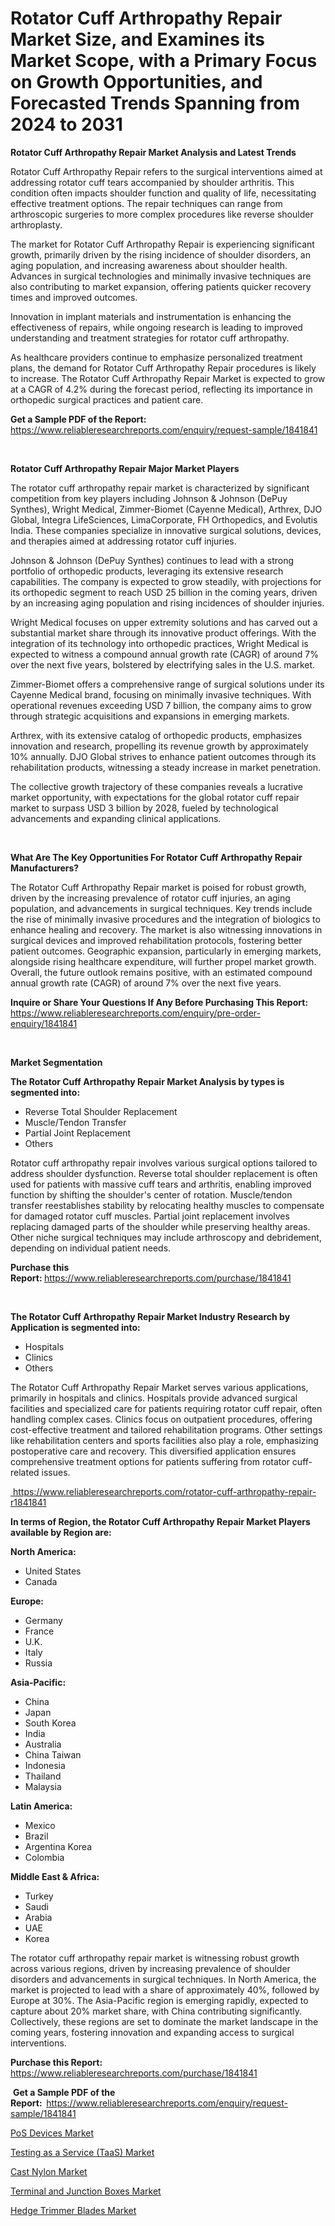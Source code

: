 <p><h1>Rotator Cuff Arthropathy Repair Market Size, and Examines its Market Scope, with a Primary Focus on Growth Opportunities, and Forecasted Trends Spanning from 2024 to 2031</h1></p><p><strong>Rotator Cuff Arthropathy Repair Market Analysis and Latest Trends</strong></p>
<p><p>Rotator Cuff Arthropathy Repair refers to the surgical interventions aimed at addressing rotator cuff tears accompanied by shoulder arthritis. This condition often impacts shoulder function and quality of life, necessitating effective treatment options. The repair techniques can range from arthroscopic surgeries to more complex procedures like reverse shoulder arthroplasty. </p><p>The market for Rotator Cuff Arthropathy Repair is experiencing significant growth, primarily driven by the rising incidence of shoulder disorders, an aging population, and increasing awareness about shoulder health. Advances in surgical technologies and minimally invasive techniques are also contributing to market expansion, offering patients quicker recovery times and improved outcomes. </p><p>Innovation in implant materials and instrumentation is enhancing the effectiveness of repairs, while ongoing research is leading to improved understanding and treatment strategies for rotator cuff arthropathy. </p><p>As healthcare providers continue to emphasize personalized treatment plans, the demand for Rotator Cuff Arthropathy Repair procedures is likely to increase. The Rotator Cuff Arthropathy Repair Market is expected to grow at a CAGR of 4.2% during the forecast period, reflecting its importance in orthopedic surgical practices and patient care.</p></p>
<p><strong>Get a Sample PDF of the Report:&nbsp;</strong> <a href="https://www.reliableresearchreports.com/enquiry/request-sample/1841841?utm_campaign=34&utm_medium=2&utm_source=Github&utm_content=ia&utm_term=16102024&utm_id=rotator-cuff-arthropathy-repair">https://www.reliableresearchreports.com/enquiry/request-sample/1841841</a></p>
<p>&nbsp;</p>
<p><strong>Rotator Cuff Arthropathy Repair Major Market Players</strong></p>
<p><p>The rotator cuff arthropathy repair market is characterized by significant competition from key players including Johnson & Johnson (DePuy Synthes), Wright Medical, Zimmer-Biomet (Cayenne Medical), Arthrex, DJO Global, Integra LifeSciences, LimaCorporate, FH Orthopedics, and Evolutis India. These companies specialize in innovative surgical solutions, devices, and therapies aimed at addressing rotator cuff injuries.</p><p>Johnson & Johnson (DePuy Synthes) continues to lead with a strong portfolio of orthopedic products, leveraging its extensive research capabilities. The company is expected to grow steadily, with projections for its orthopedic segment to reach USD 25 billion in the coming years, driven by an increasing aging population and rising incidences of shoulder injuries.</p><p>Wright Medical focuses on upper extremity solutions and has carved out a substantial market share through its innovative product offerings. With the integration of its technology into orthopedic practices, Wright Medical is expected to witness a compound annual growth rate (CAGR) of around 7% over the next five years, bolstered by electrifying sales in the U.S. market.</p><p>Zimmer-Biomet offers a comprehensive range of surgical solutions under its Cayenne Medical brand, focusing on minimally invasive techniques. With operational revenues exceeding USD 7 billion, the company aims to grow through strategic acquisitions and expansions in emerging markets.</p><p>Arthrex, with its extensive catalog of orthopedic products, emphasizes innovation and research, propelling its revenue growth by approximately 10% annually. DJO Global strives to enhance patient outcomes through its rehabilitation products, witnessing a steady increase in market penetration.</p><p>The collective growth trajectory of these companies reveals a lucrative market opportunity, with expectations for the global rotator cuff repair market to surpass USD 3 billion by 2028, fueled by technological advancements and expanding clinical applications.</p></p>
<p>&nbsp;</p>
<p><strong>What Are The Key Opportunities For Rotator Cuff Arthropathy Repair Manufacturers?</strong></p>
<p><p>The Rotator Cuff Arthropathy Repair market is poised for robust growth, driven by the increasing prevalence of rotator cuff injuries, an aging population, and advancements in surgical techniques. Key trends include the rise of minimally invasive procedures and the integration of biologics to enhance healing and recovery. The market is also witnessing innovations in surgical devices and improved rehabilitation protocols, fostering better patient outcomes. Geographic expansion, particularly in emerging markets, alongside rising healthcare expenditure, will further propel market growth. Overall, the future outlook remains positive, with an estimated compound annual growth rate (CAGR) of around 7% over the next five years.</p></p>
<p><strong>Inquire or Share Your Questions If Any Before Purchasing This Report:</strong> <a href="https://www.reliableresearchreports.com/enquiry/pre-order-enquiry/1841841?utm_campaign=34&utm_medium=2&utm_source=Github&utm_content=ia&utm_term=16102024&utm_id=rotator-cuff-arthropathy-repair">https://www.reliableresearchreports.com/enquiry/pre-order-enquiry/1841841</a></p>
<p>&nbsp;</p>
<p><strong>Market Segmentation</strong></p>
<p><strong>The Rotator Cuff Arthropathy Repair Market Analysis by types is segmented into:</strong></p>
<p><ul><li>Reverse Total Shoulder Replacement</li><li>Muscle/Tendon Transfer</li><li>Partial Joint Replacement</li><li>Others</li></ul></p>
<p><p>Rotator cuff arthropathy repair involves various surgical options tailored to address shoulder dysfunction. Reverse total shoulder replacement is often used for patients with massive cuff tears and arthritis, enabling improved function by shifting the shoulder's center of rotation. Muscle/tendon transfer reestablishes stability by relocating healthy muscles to compensate for damaged rotator cuff muscles. Partial joint replacement involves replacing damaged parts of the shoulder while preserving healthy areas. Other niche surgical techniques may include arthroscopy and debridement, depending on individual patient needs.</p></p>
<p><strong>Purchase this Report:&nbsp;</strong><a href="https://www.reliableresearchreports.com/purchase/1841841?utm_campaign=34&utm_medium=2&utm_source=Github&utm_content=ia&utm_term=16102024&utm_id=rotator-cuff-arthropathy-repair">https://www.reliableresearchreports.com/purchase/1841841</a></p>
<p>&nbsp;</p>
<p><strong>The Rotator Cuff Arthropathy Repair Market Industry Research by Application is segmented into:</strong></p>
<p><ul><li>Hospitals</li><li>Clinics</li><li>Others</li></ul></p>
<p><p>The Rotator Cuff Arthropathy Repair Market serves various applications, primarily in hospitals and clinics. Hospitals provide advanced surgical facilities and specialized care for patients requiring rotator cuff repair, often handling complex cases. Clinics focus on outpatient procedures, offering cost-effective treatment and tailored rehabilitation programs. Other settings like rehabilitation centers and sports facilities also play a role, emphasizing postoperative care and recovery. This diversified application ensures comprehensive treatment options for patients suffering from rotator cuff-related issues.</p></p>
<p><a href="https://www.reliableresearchreports.com/rotator-cuff-arthropathy-repair-r1841841?utm_campaign=34&utm_medium=2&utm_source=Github&utm_content=ia&utm_term=16102024&utm_id=rotator-cuff-arthropathy-repair">&nbsp;https://www.reliableresearchreports.com/rotator-cuff-arthropathy-repair-r1841841</a></p>
<p><strong>In terms of Region, the Rotator Cuff Arthropathy Repair Market Players available by Region are:</strong></p>
<p>
    <p> <strong> North America: </strong>
        <ul>
            <li>United States</li>
            <li>Canada</li>
        </ul>
        </p> 
    <p> <strong> Europe: </strong>
        <ul>
            <li>Germany</li>
            <li>France</li>
            <li>U.K.</li>
            <li>Italy</li>
            <li>Russia</li>
        </ul>
        </p> 
    <p> <strong> Asia-Pacific: </strong>
        <ul>
            <li>China</li>
            <li>Japan</li>
            <li>South Korea</li>
            <li>India</li>
            <li>Australia</li>
            <li>China Taiwan</li>
            <li>Indonesia</li>
            <li>Thailand</li>
            <li>Malaysia</li>
        </ul>
        </p> 
    <p> <strong> Latin America: </strong>
        <ul>
            <li>Mexico</li>
            <li>Brazil</li>
            <li>Argentina Korea</li>
            <li>Colombia</li>
        </ul>
        </p> 
    <p> <strong> Middle East & Africa: </strong>
        <ul>
            <li>Turkey</li>
            <li>Saudi</li>
            <li>Arabia</li>
            <li>UAE</li>
            <li>Korea</li>
        </ul>
    </p>
    </p>
<p><p>The rotator cuff arthropathy repair market is witnessing robust growth across various regions, driven by increasing prevalence of shoulder disorders and advancements in surgical techniques. In North America, the market is projected to lead with a share of approximately 40%, followed by Europe at 30%. The Asia-Pacific region is emerging rapidly, expected to capture about 20% market share, with China contributing significantly. Collectively, these regions are set to dominate the market landscape in the coming years, fostering innovation and expanding access to surgical interventions.</p></p>
<p><strong>Purchase this Report: </strong><a href="https://www.reliableresearchreports.com/purchase/1841841?utm_campaign=34&utm_medium=2&utm_source=Github&utm_content=ia&utm_term=16102024&utm_id=rotator-cuff-arthropathy-repair">https://www.reliableresearchreports.com/purchase/1841841</a></p>
<p>&nbsp;<strong>Get a Sample PDF of the Report:&nbsp;&nbsp;</strong><a href="https://www.reliableresearchreports.com/enquiry/request-sample/1841841?utm_campaign=34&utm_medium=2&utm_source=Github&utm_content=ia&utm_term=16102024&utm_id=rotator-cuff-arthropathy-repair">https://www.reliableresearchreports.com/enquiry/request-sample/1841841</a></p>
<p><strong></strong></p>
<p><p><a href="https://issuu.com/reportprime-2/docs/pos-devices-market-size-2030.pptx_adceb9532b6381?utm_campaign=34&utm_medium=2&utm_source=Github&utm_content=ia&utm_term=16102024&utm_id=rotator-cuff-arthropathy-repair">PoS Devices Market</a></p><p><a href="https://github.com/HobertDavis43/Market-Research-Report-List-1/blob/main/testing-as-a-service-taas-market.md?utm_campaign=34&utm_medium=2&utm_source=Github&utm_content=ia&utm_term=16102024&utm_id=rotator-cuff-arthropathy-repair">Testing as a Service (TaaS) Market</a></p><p><a href="https://www.linkedin.com/pulse/cast-nylon-market-size-growth-trends-statistics-forecasts-dqlqc?utm_campaign=34&utm_medium=2&utm_source=Github&utm_content=ia&utm_term=16102024&utm_id=rotator-cuff-arthropathy-repair">Cast Nylon Market</a></p><p><a href="https://github.com/AlisaRowe24/Market-Research-Report-List-1/blob/main/terminal-and-junction-boxes-market.md?utm_campaign=34&utm_medium=2&utm_source=Github&utm_content=ia&utm_term=16102024&utm_id=rotator-cuff-arthropathy-repair">Terminal and Junction Boxes Market</a></p><p><a href="https://issuu.com/reportprime-2/docs/hedge-trimmer-blades-market-size-20_953252cb546009?utm_campaign=34&utm_medium=2&utm_source=Github&utm_content=ia&utm_term=16102024&utm_id=rotator-cuff-arthropathy-repair">Hedge Trimmer Blades Market</a></p></p>